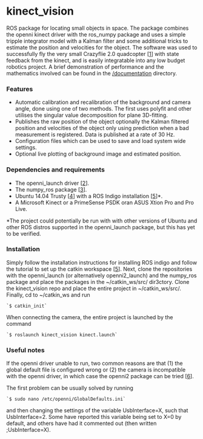 # kinect_vision
ROS package for locating small objects in space. The package combines the
openni kinect driver with the ros_numpy package and uses a simple tripple 
integrator model with a Kalman filter and some additional tricks to estimate
the position and velocities for the object. The software was used to 
successfully fly the very small Crazyflie 2.0 quadcopter [[1]] with state
feedback from the kinect, and is easily integratable into any low budget
robotics project. A brief demonstration of performance and the mathematics
involved can be found in the
[/documentation](../blob/master/documentation) directory.

### Features
* Automatic calibration and recalibration of the background and camera angle,
  done using one of two methods. The first uses polyfit and other utilises the
  singular value decomposition for plane 3D-fitting.
* Publishes the raw position of the object optionally the Kalman filtered
  position and velocities of the object only using prediction when a bad
  measurement is registered. Data is published at a rate of 30 Hz.
* Configuration files which can be used to save and load system wide settings.
* Optional live plotting of background image and estimated position.

### Dependencies and requirements
* The openni_launch driver [[2]].
* The numpy_ros package [[3]].
* Ubuntu 14.04 Trusty [[4]] with a ROS Indigo installation [[5]]*.
* A Microsoft Kinect or a  PrimeSense PSDK oran ASUS Xtion Pro and Pro Live.

*The project could potentially be run with with other versions of Ubuntu and
other ROS distros supported in the openni_launch package, but this has yet to
be verified.

### Installation
Simply follow the installation instructions for installing ROS indigo and
follow the tutorial to set up the catkin workspace [[5]]. Next, clone the
repositories with the openni_launch (or alternatively openni2_launch) and
the numpy_ros package and place the packages in the ~/catkin_ws/src/
dir3ctory. Clone the kinect_vision repo and place the entire project in
~/catkin_ws/src/. Finally, cd to ~/catkin_ws and run

    `$ catkin_init`

When connecting the camera, the entire project is launched by the command 

    `$ roslaunch kinect_vision kinect.launch`

### Useful notes
If the openni driver unable to run, two common reasons are that (1) the global
default file is configured wrong or (2) the camera is incompatible with the
openni driver, in which case the openni2 package can be tried [[6]].

The first problem can be usually solved by running

    `$ sudo nano /etc/openni/GlobalDefaults.ini`

and then changing the settings of the variable UsbInterface=X, such that
UsbInterface=2. Some have reported this variable being set to X=0 by default,
and others have had it commented out (then written ;UsbInterface=X).

[1]: https://www.bitcraze.io/crazyflie-2/
[2]: http://wiki.ros.org/openni_launch
[3]: http://wiki.ros.org/ros_numpy
[4]: http://releases.ubuntu.com/14.04/
[5]: http://wiki.ros.org/indigo/Installation/Ubuntu
[6]: http://wiki.ros.org/openni2_launch
